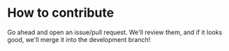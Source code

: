 How to contribute
==================

Go ahead and open an issue/pull request. We'll review them, and if it looks good,
we'll merge it into the development branch!
